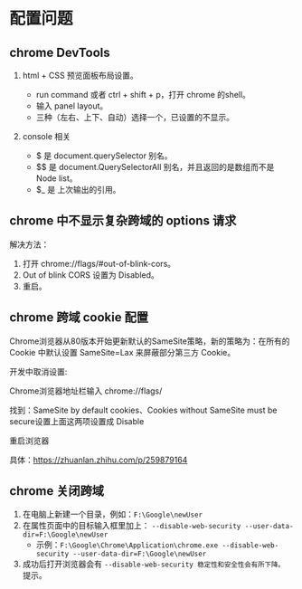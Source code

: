 <!--
 * @Author: monai
 * @Date: 2020-05-21 10:44:02
 * @LastEditors: monai
 * @LastEditTime: 2022-05-09 17:35:07
--> 

<!-- https://www.frontendwingman.com/Chrome/C03/object&function.html -->
# 配置问题

## chrome DevTools 

1. html + CSS 预览面板布局设置。
   - run command 或者 ctrl + shift + p，打开 chrome 的shell。
   - 输入 panel layout。
   - 三种（左右、上下、自动）选择一个，已设置的不显示。

2. console 相关
   - $ 是 document.querySelector 别名。
   - $$ 是 document.QuerySelectorAll 别名，并且返回的是数组而不是 Node list。
   - $_ 是 上次输出的引用。

## chrome 中不显示复杂跨域的 options 请求

解决方法：
1. 打开 chrome://flags/#out-of-blink-cors。
2. Out of blink CORS 设置为 Disabled。
3. 重启。

## chrome 跨域 cookie 配置

Chrome浏览器从80版本开始更新默认的SameSite策略，新的策略为：在所有的 Cookie 中默认设置 SameSite=Lax 来屏蔽部分第三方 Cookie。

开发中取消设置:

Chrome浏览器地址栏输入 chrome://flags/

找到：SameSite by default cookies、Cookies without SameSite must be secure设置上面这两项设置成 Disable

重启浏览器 

具体：https://zhuanlan.zhihu.com/p/259879164

## chrome 关闭跨域
1. 在电脑上新建一个目录，例如：`F:\Google\newUser`
2. 在属性页面中的目标输入框里加上： `--disable-web-security --user-data-dir=F:\Google\newUser`
   - 示例：`F:\Google\Chrome\Application\chrome.exe --disable-web-security --user-data-dir=F:\Google\newUser`
3. 成功后打开浏览器会有 `--disable-web-security 稳定性和安全性会有所下降。` 提示。